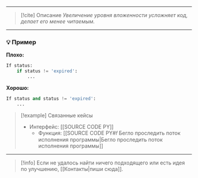***

> [!cite] Описание
>_Увеличение уровня вложенности усложняет код, делает его менее читаемым._

***
### 💡 Пример


**Плохо:**
```python
If status:
	if status != 'expired':
		...
```

**Хорошо:**
```python
If status and status != 'expired':
	...
```

> [!example] Связанные кейсы
>- Интерфейс: [[SOURCE CODE PY]]
>	- Функция: [[SOURCE CODE PY#𝑓 Бегло проследить поток исполнения программы|Бегло проследить поток исполнения программы]]

***

> [!info]
> Если не удалось найти ничего подходящего или есть идея по улучшению, [[Контакты|пиши сюда]].
